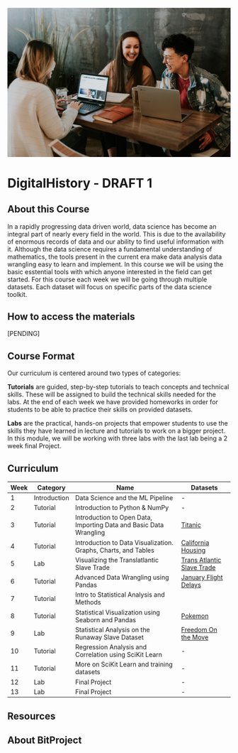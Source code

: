 ![Cover Image](photo-1522202176988-66273c2fd55f.jfif)
# DigitalHistory - DRAFT 1 

## About this Course
In a rapidly progressing data driven world, data science has become an integral part of nearly every field in the world. This is due to the availability of enormous records of data and our ability to find useful information with it. Although the data science requires a fundamental understanding of mathematics, the tools present in the current era make data analysis data wrangling easy to learn and implement. In this course we will be using the basic esstential tools with which anyone interested in the field can get started. For this course each week we will be going through multiple datasets. Each dataset will focus on specific parts of the data science toolkit. 

## How to access the materials
[PENDING]

## Course Format
Our curriculum is centered around two types of categories:

**Tutorials** are guided, step-by-step tutorials to teach concepts and technical skills. These will be assigned to build the technical skills needed for the labs. At the end of each week we have provided homeworks in order for students to be able to practice their skills on provided datasets.

**Labs** are the practical, hands-on projects that empower students to use the skills they have learned in lecture and tutorials to work on a bigger project. In this module, we will be working with three labs with the last lab being a 2 week final Project.


## Curriculum
|Week|Category    |Name                                                              |Datasets
|----|------------|------------------------------------------------------------------|----------------------------------------------------------------------------------|
|1   |Introduction|Data Science and the ML Pipeline                                  |-                                                                                 |
|2   |Tutorial    |Introduction to Python & NumPy                                    |-                                                                                 |
|3   |Tutorial    |Introduction to Open Data, Importing Data and Basic Data Wrangling|[Titanic](https://www.kaggle.com/c/titanic/data)                                  |
|4   |Tutorial    |Introduction to Data Visualization. Graphs, Charts, and Tables    |[California Housing](https://www.kaggle.com/camnugent/california-housing-prices)  |         
|5   |Lab         |Visualizing the Translatlantic Slave Trade                        |[Trans Atlantic Slave Trade](https://www.slavevoyages.org/voyage/database)        |
|6   |Tutorial    |Advanced Data Wrangling using Pandas                              |[January Flight Delays](https://www.kaggle.com/divyansh22/flight-delay-prediction)|
|7   |Tutorial    |Intro to Statistical Analysis and Methods                         |                                                                                  |
|8   |Tutorial    |Statistical Visualization using Seaborn and Pandas                |[Pokemon](https://www.kaggle.com/rounakbanik/pokemon)                             |
|9   |Lab         |Statistical Analysis on the Runaway Slave Dataset                 |[Freedom On the Move](https://freedomonthemove.org/)                              |
|10  |Tutorial    |Regression Analysis and Correlation using SciKit Learn            |-                                                                                 |
|11  |Tutorial    |More on SciKit Learn and training datasets                        |-                                                                                 |
|12  |Lab         |Final Project                                                     |-                                                                                 |
|13  |Lab         |Final Project                                                     |-                                                                                 |
 


## Resources




## About BitProject


